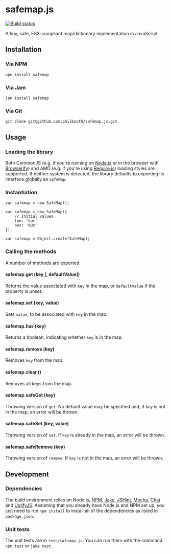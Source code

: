# safemap.js

[![Build status][ci-image]][ci-status]

A tiny, safe, ES3-compliant
map/dictionary implementation
in JavaScript.

## Installation

### Via NPM

```
npm install safemap
```

### Via Jam

```
jam install safemap
```

### Via Git

```
git clone git@github.com:philbooth/safemap.js.git
```

## Usage

### Loading the library

Both
CommonJS
(e.g.
if you're running on [Node.js][node]
or in the browser with [Browserify])
and AMD
(e.g. if you're using [Require.js][require])
loading styles are supported.
If neither system is detected,
the library defaults to
exporting its interface globally
as `SafeMap`.

### Instantiation

```
var safemap = new SafeMap();
```

```
var safemap = new SafeMap({
	// Initial values
	foo: 'bar'
	baz: 'qux'
});
```

```
var safemap = Object.create(SafeMap);
```

### Calling the methods

A number of methods are exported:

#### safemap.get (key [, defaultValue])

Returns the value
associated with `key` in the map,
or `defaultValue`
if the property is unset.

#### safemap.set (key, value)

Sets `value`,
to be associated with `key`
in the map.

#### safemap.has (key)

Returns a boolean,
indicating whether `key`
is in the map.

#### safemap.remove (key)

Removes `key`
from the map.

#### safemap.clear ()

Removes all keys
from the map.

#### safemap.safeGet (key)

Throwing version
of `get`.
No default value
may be specified and,
if `key` is not in the map,
an error will be thrown.

#### safemap.safeSet (key, value)

Throwing version
of `set`.
If `key` is already in the map,
an error will be thrown.

#### safemap.safeRemove (key)

Throwing version
of `remove`.
If `key` is not in the map,
an error will be thrown.

## Development

### Dependencies

The build environment relies on
Node.js,
[NPM],
[Jake],
[JSHint],
[Mocha],
[Chai] and
[UglifyJS].
Assuming that you already have Node.js and NPM set up,
you just need to run `npm install` to
install all of the dependencies as listed in `package.json`.

### Unit tests

The unit tests are in `test/safemap.js`.
You can run them with the command `npm test` or `jake test`.

[ci-image]: https://secure.travis-ci.org/philbooth/safemap.js.png?branch=master
[ci-status]: http://travis-ci.org/#!/philbooth/safemap.js
[node]: http://nodejs.org/
[browserify]: http://browserify.org/
[require]: http://requirejs.org/
[npm]: https://npmjs.org/
[jake]: https://github.com/mde/jake
[jshint]: https://github.com/jshint/node-jshint
[mocha]: http://visionmedia.github.com/mocha
[chai]: http://chaijs.com/
[uglifyjs]: https://github.com/mishoo/UglifyJS

